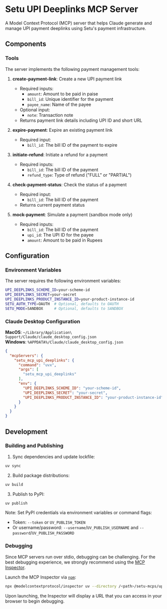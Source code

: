 # Setu UPI Deeplinks MCP Server

A Model Context Protocol (MCP) server that helps Claude generate and manage UPI payment deeplinks using Setu's payment infrastructure.

## Components

### Tools

The server implements the following payment management tools:

1. **create-payment-link**: Create a new UPI payment link
   - Required inputs:
     - `amount`: Amount to be paid in paise
     - `bill_id`: Unique identifier for the payment
     - `payee_name`: Name of the payee
   - Optional input:
     - `note`: Transaction note
   - Returns payment link details including UPI ID and short URL

2. **expire-payment**: Expire an existing payment link
   - Required input:
     - `bill_id`: The bill ID of the payment to expire

3. **initiate-refund**: Initiate a refund for a payment
   - Required inputs:
     - `bill_id`: The bill ID of the payment
     - `refund_type`: Type of refund ("FULL" or "PARTIAL")

4. **check-payment-status**: Check the status of a payment
   - Required input:
     - `bill_id`: The bill ID of the payment
   - Returns current payment status

5. **mock-payment**: Simulate a payment (sandbox mode only)
   - Required inputs:
     - `bill_id`: The bill ID of the payment
     - `upi_id`: The UPI ID for the payee
     - `amount`: Amount to be paid in Rupees

## Configuration

### Environment Variables

The server requires the following environment variables:

```bash
UPI_DEEPLINKS_SCHEME_ID=your-scheme-id
UPI_DEEPLINKS_SECRET=your-secret
UPI_DEEPLINKS_PRODUCT_INSTANCE_ID=your-product-instance-id
SETU_AUTH_TYPE=OAUTH  # Optional, defaults to OAUTH
SETU_MODE=SANDBOX     # Optional, defaults to SANDBOX
```

### Claude Desktop Configuration

**MacOS**: `~/Library/Application\ Support/Claude/claude_desktop_config.json`  
**Windows**: `%APPDATA%/Claude/claude_desktop_config.json`

```json
{
  "mcpServers": {
    "setu_mcp_upi_deeplinks": {
      "command": "uvx",
      "args": [
        "setu_mcp_upi_deeplinks"
      ],
      "env": {
        "UPI_DEEPLINKS_SCHEME_ID": "your-scheme-id",
        "UPI_DEEPLINKS_SECRET": "your-secret",
        "UPI_DEEPLINKS_PRODUCT_INSTANCE_ID": "your-product-instance-id"
      }
    }
  }
}
```

## Development

### Building and Publishing

1. Sync dependencies and update lockfile:
```bash
uv sync
```

2. Build package distributions:
```bash
uv build
```

3. Publish to PyPI:
```bash
uv publish
```

Note: Set PyPI credentials via environment variables or command flags:
- Token: `--token` or `UV_PUBLISH_TOKEN`
- Or username/password: `--username`/`UV_PUBLISH_USERNAME` and `--password`/`UV_PUBLISH_PASSWORD`

### Debugging

Since MCP servers run over stdio, debugging can be challenging. For the best debugging experience, we strongly recommend using the [MCP Inspector](https://github.com/modelcontextprotocol/inspector).

Launch the MCP Inspector via [`npm`](https://docs.npmjs.com/downloading-and-installing-node-js-and-npm):

```bash
npx @modelcontextprotocol/inspector uv --directory /<path>/setu-mcps/upi-deeplinks run setu_mcp_upi_deeplinks
```

Upon launching, the Inspector will display a URL that you can access in your browser to begin debugging.